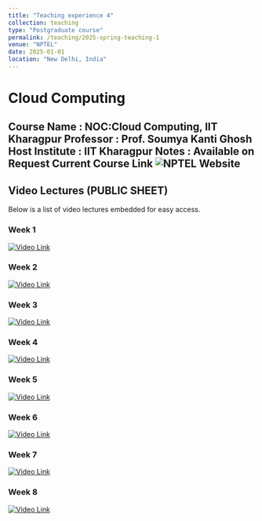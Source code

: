 ```yaml
---
title: "Teaching experience 4"
collection: teaching
type: "Postgraduate course"
permalink: /teaching/2025-spring-teaching-1
venue: "NPTEL"
date: 2025-01-01
location: "New Delhi, India"
---
```

# Cloud Computing
Course Name : NOC:Cloud Computing, IIT Kharagpur
Professor : Prof. Soumya Kanti Ghosh 
Host Institute :  IIT Kharagpur
Notes : Available on Request
Current Course Link ![NPTEL Website](https://onlinecourses.nptel.ac.in/noc25_cs11/preview)
---

## Video Lectures (PUBLIC SHEET)

Below is a list of video lectures embedded for easy access.

### Week 1

[![Video Link](https://img.youtube.com/vi/watch?v=o9_QVS65WL0/0.jpg)](https://www.youtube.com/watch?v=o9_QVS65WL0)

<!-- <iframe width="560" height="315" src="https://www.youtube.com/embed/watch?v=o9_QVS65WL0" frameborder="0" allowfullscreen></iframe> -->

### Week 2

[![Video Link](https://img.youtube.com/vi/N7hu7rfpQpo/0.jpg)](https://youtu.be/N7hu7rfpQpo)

<!-- <iframe width="560" height="315" src="https://www.youtube.com/embed/N7hu7rfpQpo" frameborder="0" allowfullscreen></iframe> -->

### Week 3

[![Video Link](https://img.youtube.com/vi/FY-yzAJyZc4/0.jpg)](https://youtu.be/FY-yzAJyZc4)

<!-- <iframe width="560" height="315" src="https://www.youtube.com/embed/FY-yzAJyZc4" frameborder="0" allowfullscreen></iframe> -->

### Week 4

[![Video Link](https://img.youtube.com/vi/V-rnEBADxM4/0.jpg)](https://youtu.be/V-rnEBADxM4)

<!-- <iframe width="560" height="315" src="https://www.youtube.com/embed/V-rnEBADxM4" frameborder="0" allowfullscreen></iframe> -->

### Week 5

[![Video Link](https://img.youtube.com/vi/2v-rBDxuTxA/0.jpg)](https://youtu.be/2v-rBDxuTxA)

<!-- <iframe width="560" height="315" src="https://www.youtube.com/embed/2v-rBDxuTxA" frameborder="0" allowfullscreen></iframe> -->

### Week 6

[![Video Link](https://img.youtube.com/vi/0mSRlPbB2mc/0.jpg)](https://youtu.be/0mSRlPbB2mc)

<!-- <iframe width="560" height="315" src="https://www.youtube.com/embed/0mSRlPbB2mc" frameborder="0" allowfullscreen></iframe> -->

### Week 7

[![Video Link](https://img.youtube.com/vi/Mkid0fvGy4I/0.jpg)](https://youtu.be/Mkid0fvGy4I)

<!-- <iframe width="560" height="315" src="https://www.youtube.com/embed/Mkid0fvGy4I" frameborder="0" allowfullscreen></iframe> -->

### Week 8

[![Video Link](https://img.youtube.com/vi/mVchrjoJKi0/0.jpg)](https://youtu.be/mVchrjoJKi0)

<!-- <iframe width="560" height="315" src="https://www.youtube.com/embed/mVchrjoJKi0" frameborder="0" allowfullscreen></iframe> -->
